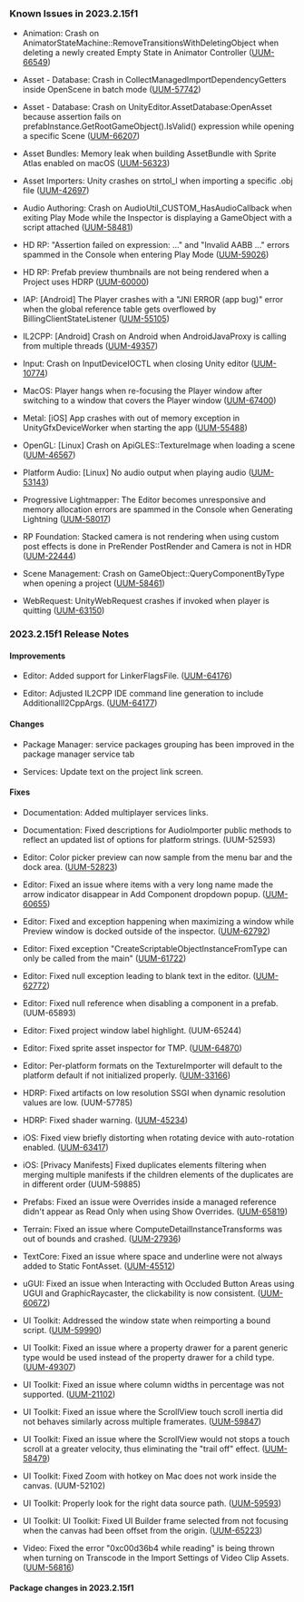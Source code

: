### Known Issues in 2023.2.15f1

- Animation: Crash on AnimatorStateMachine::RemoveTransitionsWithDeletingObject when deleting a newly created Empty State in Animator Controller
    ([UUM-66549](https://issuetracker.unity3d.com/issues/crash-on-animatorstatemachine-removetransitionswithdeletingobject-when-deleting-a-newly-created-empty-state-in-animator-controller))

- Asset - Database: Crash in CollectManagedImportDependencyGetters inside OpenScene in batch mode
    ([UUM-57742](https://issuetracker.unity3d.com/issues/crash-in-collectmanagedimportdependencygetters-inside-openscene-in-batch-mode))

- Asset - Database: Crash on UnityEditor.AssetDatabase:OpenAsset because assertion fails on prefabInstance.GetRootGameObject().IsValid() expression while opening a specific Scene
    ([UUM-66207](https://issuetracker.unity3d.com/issues/crash-on-unityeditor-dot-assetdatabase-openasset-because-assertion-fails-on-prefabinstance-dot-getrootgameobject-dot-isvalid-expression-while-opening-a-specific-scene))

- Asset Bundles: Memory leak when building AssetBundle with Sprite Atlas enabled on macOS
    ([UUM-56323](https://issuetracker.unity3d.com/issues/memory-leak-when-building-assetbundle-with-sprite-atlas-enabled-on-macos))

- Asset Importers: Unity crashes on strtol_l when importing a specific .obj file
    ([UUM-42697](https://issuetracker.unity3d.com/issues/unity-crashes-on-strtol-l-when-importing-a-specific-obj-file))

- Audio Authoring: Crash on AudioUtil_CUSTOM_HasAudioCallback when exiting Play Mode while the Inspector is displaying a GameObject with a script attached
    ([UUM-58481](https://issuetracker.unity3d.com/issues/crash-on-audioutil-custom-hasaudiocallback-when-exiting-play-mode-while-the-inspector-is-displaying-a-gameobject-with-an-empty-script-attached))

- HD RP: "Assertion failed on expression: ..." and "Invalid AABB ..." errors spammed in the Console when entering Play Mode 
    ([UUM-59026](https://issuetracker.unity3d.com/issues/assertion-failed-on-expression-dot-dot-dot-and-invalid-aabb-dot-dot-dot-errors-spammed-in-the-console-when-entering-play-mode))

- HD RP: Prefab preview thumbnails are not being rendered when a Project uses HDRP
    ([UUM-60000](https://issuetracker.unity3d.com/issues/prefab-preview-thumbnails-are-not-being-rendered-when-a-project-uses-hdrp))

- IAP: [Android] The Player crashes with a "JNI ERROR (app bug)" error when the global reference table gets overflowed by BillingClientStateListener
    ([UUM-55105](https://issuetracker.unity3d.com/issues/android-the-player-crashes-with-a-jni-error-app-bug-error-when-the-global-reference-table-gets-overflowed-by-billingclientstatelistener))

- IL2CPP: [Android] Crash on Android when AndroidJavaProxy is calling from multiple threads
    ([UUM-49357](https://issuetracker.unity3d.com/issues/android-crash-on-android-when-androidjavaproxy-is-calling-from-multiple-threads))

- Input: Crash on InputDeviceIOCTL when closing Unity editor
    ([UUM-10774](https://issuetracker.unity3d.com/issues/crash-on-inputdeviceioctl-when-closing-unity-editor))

- MacOS: Player hangs when re-focusing the Player window after switching to a window that covers the Player window
    ([UUM-67400](https://issuetracker.unity3d.com/issues/player-hangs-when-re-focusing-the-player-window-after-switching-to-a-window-that-covers-the-player-window))

- Metal: [iOS] App crashes with out of memory exception in UnityGfxDeviceWorker when starting the app
    ([UUM-55488](https://issuetracker.unity3d.com/issues/ios-app-crashes-with-out-of-memory-exception-in-unitygfxdeviceworker-when-starting-the-app))

- OpenGL: [Linux] Crash on ApiGLES::TextureImage when loading a scene
    ([UUM-46567](https://issuetracker.unity3d.com/issues/linux-crash-on-apigles-textureimage-when-loading-a-scene))

- Platform Audio: [Linux] No audio output when playing audio
    ([UUM-53143](https://issuetracker.unity3d.com/issues/linux-no-audio-output-when-playing-audio))

- Progressive Lightmapper: The Editor becomes unresponsive and memory allocation errors are spammed in the Console when Generating Lightning
    ([UUM-58017](https://issuetracker.unity3d.com/issues/the-editor-becomes-unresponsive-and-memory-allocation-errors-are-spammed-in-the-console-when-generating-lightning))

- RP Foundation: Stacked camera is not rendering when using custom post effects is done in PreRender PostRender and Camera is not in HDR
    ([UUM-22444](https://issuetracker.unity3d.com/issues/ios-stacked-camera-is-not-rendering-when-using-custom-post-effects-and-build-target-is-set-to-ios))

- Scene Management: Crash on  GameObject::QueryComponentByType when opening a project
    ([UUM-58461](https://issuetracker.unity3d.com/issues/crash-on-gameobject-querycomponentbytype-when-opening-a-project))

- WebRequest: UnityWebRequest crashes if invoked when player is quitting
    ([UUM-63150](https://issuetracker.unity3d.com/issues/unitywebrequest-crashes-if-invoked-when-player-is-quitting))



### 2023.2.15f1 Release Notes

#### Improvements

- Editor: Added support for LinkerFlagsFile.
    ([UUM-64176](https://issuetracker.unity3d.com/issues/player-fails-to-build-and-fatal-error-lnk1120-1-unresolved-externals-error-is-thrown-when-using-linker-flags-file-flag))

- Editor: Adjusted IL2CPP IDE command line generation to include AdditionalIl2CppArgs.
    ([UUM-64177](https://issuetracker.unity3d.com/issues/visual-studio-fails-to-build-solution-when-using-the-linker-flags-file-in-a-project))



#### Changes

- Package Manager: service packages grouping has been improved in the package manager service tab

- Services: Update text on the project link screen.



#### Fixes

- Documentation: Added multiplayer services links.

- Documentation: Fixed descriptions for AudioImporter public methods to reflect an updated list of options for platform strings.
    (UUM-52593)

- Editor: Color picker preview can now sample from the menu bar and the dock area.
    ([UUM-52823](https://issuetracker.unity3d.com/issues/macos-color-picker-preview-is-not-updating-after-moving-cursor-over-the-the-os-menu-bar-while-using-eyedropper-tool))

- Editor: Fixed an issue where items with a very long name made the arrow indicator disappear in Add Component dropdown popup.
    ([UUM-60655](https://issuetracker.unity3d.com/issues/the-indicator-is-not-shown-for-expandable-menus-when-opening-a-submenus-in-the-add-component-menu))

- Editor: Fixed and exception happening when maximizing a window while Preview window is docked outside of the inspector.
    ([UUM-62792](https://issuetracker.unity3d.com/issues/missingreferenceexception-the-object-of-type-unityeditor-dot-dockarea-has-been-destroyed-but-you-are-still-trying-to-access-it-dot-is-thrown-when-maximizing-the-game-view-window))

- Editor: Fixed exception "CreateScriptableObjectInstanceFromType can only be called from the main"
    ([UUM-61722](https://issuetracker.unity3d.com/issues/unityexception-createscriptableobjectinstancefromtype-can-only-be-called-from-the-main-thread-errors-are-thrown-when-the-visualtreeasset-layout-has-text-and-it-is-assigned-to-uidocument-dot-visualtreeasset-property))

- Editor: Fixed null exception leading to blank text in the editor.
    ([UUM-62772](https://issuetracker.unity3d.com/issues/ui-builder-window-elements-turn-blank-when-applying-a-custom-font-in-play-mode))

- Editor: Fixed null reference when disabling a component in a prefab.
    (UUM-65893)

- Editor: Fixed project window label highlight.
    (UUM-65244)

- Editor: Fixed sprite asset inspector for TMP.
    ([UUM-64870](https://issuetracker.unity3d.com/issues/inspector-freezes-and-nullreferenceexception-errors-are-thrown-when-edit-glyph-button-is-clicked))

- Editor: Per-platform formats on the TextureImporter will default to the platform default if not initialized properly.
    ([UUM-33166](https://issuetracker.unity3d.com/issues/unset-attribute-in-preset-importer-causes-same-attribute-in-imported-assets-to-use-0-even-if-that-is-invalid))

- HDRP: Fixed artifacts on low resolution SSGI when dynamic resolution values are low.
    (UUM-57785)

- HDRP: Fixed shader warning.
    ([UUM-45234](https://issuetracker.unity3d.com/issues/shader-warnings-in-lightlistbuild-are-thrown-after-creating-3d-hdrp-template-projects))

- iOS: Fixed view briefly distorting when rotating device with auto-rotation enabled.
    ([UUM-63417](https://issuetracker.unity3d.com/issues/visual-jumps-slash-screen-stretching-occurs-during-rotation-when-using-unityframework))

- iOS: \[Privacy Manifests\] Fixed duplicates elements filtering when merging multiple manifests if the children elements of the duplicates are in different order
    (UUM-59885)

- Prefabs: Fixed an issue were Overrides inside a managed reference didn't appear as Read Only when using Show Overrides.
    ([UUM-65819](https://issuetracker.unity3d.com/issues/show-overrides-doesnt-display-prefab-overrides-as-read-only-when-they-are-inside-managed-references))

- Terrain: Fixed an issue where ComputeDetailInstanceTransforms was out of bounds and crashed.
    ([UUM-27936](https://issuetracker.unity3d.com/issues/crash-on-terraindatascriptinginterface-computedetailinstancetransforms-when-calling-computedetailinstancetransforms-with-incorrect-parameter-values))

- TextCore: Fixed an issue where space and underline were not always added to Static FontAsset.
    ([UUM-45512](https://issuetracker.unity3d.com/issues/text-after-the-first-space-gets-deleted-when-the-font-asset-is-created-with-custom-characters-without-spaces))

- uGUI: Fixed an issue when Interacting with Occluded Button Areas using UGUI and GraphicRaycaster, the clickability is now consistent.
    ([UUM-60672](https://issuetracker.unity3d.com/issues/ugui-and-graphicraycaster-inconsistent-clickability-when-interacting-with-occluded-button-areas))

- UI Toolkit: Addressed the window state when reimporting a bound script.
    ([UUM-59990](https://issuetracker.unity3d.com/issues/the-ui-builders-edit-binding-window-visually-corrupts-when-reimporting-a-bound-script-with-the-edit-binding-window-open))

- UI Toolkit: Fixed an issue where a property drawer for a parent generic type would be used instead of the property drawer for a child type.
    ([UUM-49307](https://issuetracker.unity3d.com/issues/propertydrawer-for-child-class-is-ignored-when-theres-a-propertydrawer-for-a-generic-parent-class))

- UI Toolkit: Fixed an issue where column widths in percentage was not supported.
    ([UUM-21102](https://issuetracker.unity3d.com/issues/column-layout-does-not-favour-length-unit-when-window-is-resized))

- UI Toolkit: Fixed an issue where the ScrollView touch scroll inertia did not behaves similarly across multiple framerates.
    ([UUM-59847](https://issuetracker.unity3d.com/issues/uitoolkit-scrollview-element-speed-is-unaffected-by-scroll-deceleration-rate-when-the-element-is-about-to-completely-stop))

- UI Toolkit: Fixed an issue where the ScrollView would not stops a touch scroll at a greater velocity, thus eliminating the "trail off" effect.
    ([UUM-58479](https://issuetracker.unity3d.com/issues/scroll-offset-is-framerate-dependent-when-scrolling-with-velocity-in-the-device-simulator))

- UI Toolkit: Fixed Zoom with hotkey on Mac does not work inside the canvas.
    (UUM-52102)

- UI Toolkit: Properly look for the right data source path.
    ([UUM-59593](https://issuetracker.unity3d.com/issues/ui-builder-data-binding-window-shows-incorrect-data-source-paths-when-type-is-selected-and-there-is-an-inherited-data-source))

- UI Toolkit: UI Toolkit: Fixed UI Builder frame selected from not focusing when the canvas had been offset from the origin.
    ([UUM-65223](https://issuetracker.unity3d.com/issues/ui-builder-fit-viewport-fails-when-canvas-has-been-adjusted))

- Video: Fixed the error "0xc00d36b4 while reading" is being thrown when turning on Transcode in the Import Settings of Video Clip Assets.
    ([UUM-56816](https://issuetracker.unity3d.com/issues/error-0xc00d36b4-while-reading-is-being-thrown-when-turning-on-transcode-in-the-import-settings-of-video-clip-assets))




#### Package changes in 2023.2.15f1